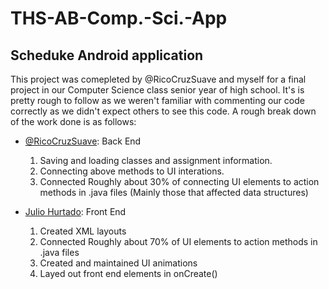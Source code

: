 # THS-AB-Comp.-Sci.-App

## Scheduke Android application

  This project was comepleted by @RicoCruzSuave and myself for a final project in our Computer Science class senior year of high school.
  It's is pretty rough to follow as we weren't familiar with commenting our code correctly as we didn't expect others to see this code.
  A rough break down of the work done is as follows:
  
  * [@RicoCruzSuave](https://github.com/RicoCruzSuave): Back End
    1. Saving and loading classes and assignment information.
    2. Connecting above methods to UI interations.
    3. Connected Roughly about 30% of connecting UI elements to action methods in .java files (Mainly those that affected data structures)
    
  * [Julio Hurtado](https://github.com/julioahurtado): Front End
    1. Created XML layouts
    2. Connected Roughly about 70% of UI elements to action methods in .java files
    3. Created and maintained UI animations
    3. Layed out front end elements in onCreate()
